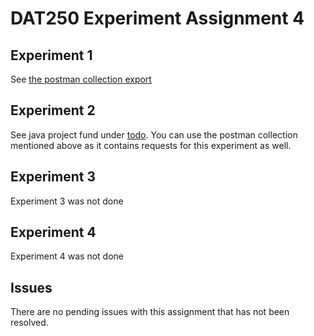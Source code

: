 # DAT250 Experiment Assignment 4

## Experiment 1

See [the postman collection export](DAT250%20expass4.postman_collection.json)

## Experiment 2

See java project fund under [todo](todo). You can use the postman collection mentioned above as it contains requests for this experiment as well.

## Experiment 3

Experiment 3 was not done

## Experiment 4

Experiment 4 was not done

## Issues

There are no pending issues with this assignment that has not been resolved.
